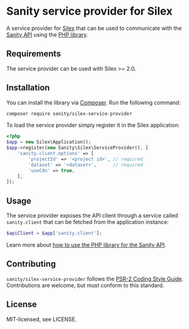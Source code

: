 # Sanity service provider for Silex
A service provider for [Silex](https://silex.symfony.com/) that can be used to communicate with the [Sanity API](https://www.sanity.io/) using the [PHP library](https://github.com/sanity-io/sanity-php).

## Requirements
The service provider can be used with Silex >= 2.0.

## Installation
You can install the library via [Composer](http://getcomposer.org/). Run the following command:

```bash
composer require sanity/silex-service-provider
```

To load the service provider simply register it in the Silex application:

```php
<?php
$app = new Silex\Application();
$app->register(new Sanity\Silex\ServiceProvider(), [
    'sanity.client.options' => [
        'projectId' => '<project id>', // required
        'dataset' => '<dataset>',      // required
        'useCdn' => true,
    ],
]);
```

## Usage
The service provider exposes the API client through a service called `sanity.client` that can be fetched from the application instance:

```php
$apiClient = $app['sanity.client'];
```

Learn more about [how to use the PHP library for the Sanity API](https://github.com/sanity-io/sanity-php).

## Contributing
`sanity/silex-service-provider` follows the [PSR-2 Coding Style Guide](http://www.php-fig.org/psr/psr-2/). Contributions are welcome, but must conform to this standard.

## License
MIT-licensed, see LICENSE.
